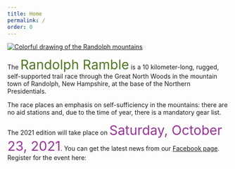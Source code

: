 ```yaml
---
title: Home
permalink: /
order: 0
---
```

[![Colorful drawing of the Randolph mountains](/images/header-image-news.png)](https://www.facebook.com/randolphramblerace/)

The <span style="font-size: 30px; color: #507822;">
Randolph Ramble</span> is a 10 kilometer-long, rugged, self-supported trail race through the Great North Woods in the mountain town of Randolph, New Hampshire, at the base of the Northern Presidentials.

The race places an emphasis on self-sufficiency in the mountains: there are no aid stations and, due to the time of year, there is a mandatory gear list.

The 2021 edition will take place on <span style="font-size: 30px; color: #993399;">Saturday, October 23, 2021</span>. You can get the latest news from our [Facebook page](https://www.facebook.com/randolphramblerace/). Register for the event here: